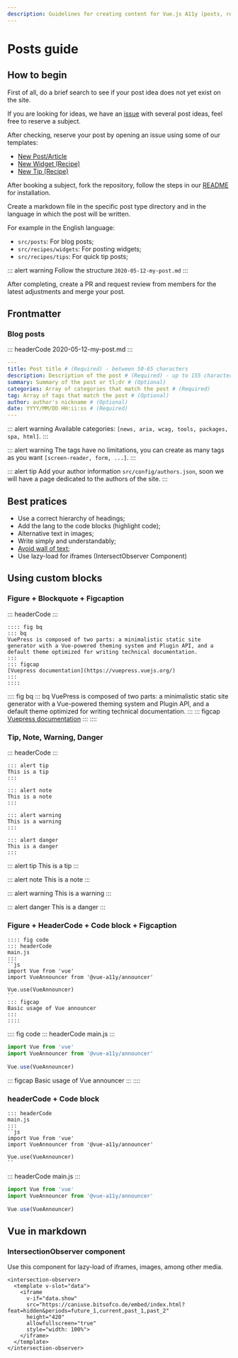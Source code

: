 ```yaml
---
description: Guidelines for creating content for Vue.js A11y (posts, recipes and tips).
---
```

# Posts guide

## How to begin

First of all, do a brief search to see if your post idea does not yet exist on the site.

If you are looking for ideas, we have an [issue](https://github.com/vue-a11y/vue-a11y.com/issues/14) with several post ideas, feel free to reserve a subject.

After checking, reserve your post by opening an issue using some of our templates:

- [New Post/Article](https://github.com/vue-a11y/vue-a11y.com/issues/new?labels=Post&template=new-post.md&title=Post%2FArticle%3A+%5BYour+title%5D)
- [New Widget (Recipe)](https://github.com/vue-a11y/vue-a11y.com/issues/new?labels=Recipe,Widget&template=new-widget.md&title=Recipe%28widget%29%3A+%5BYour+title%5D)
- [New Tip (Recipe)](https://github.com/vue-a11y/vue-a11y.com/issues/new?labels=Recipe,Tip&template=new-tip.md&title=Recipe%28Tip%29%3A+%5BYour+title%5D)

After booking a subject, fork the repository, follow the steps in our [README](https://github.com/vue-a11y/vue-a11y.com/blob/master/README.md) for installation.

Create a markdown file in the specific post type directory and in the language in which the post will be written.

For example in the English language:

- `src/posts`: For blog posts;
- `src/recipes/widgets`: For posting widgets;
- `src/recipes/tips`: For quick tip posts;

::: alert warning
Follow the structure `2020-05-12-my-post.md`
:::

After completing, create a PR and request review from members for the latest adjustments and merge your post.

## Frontmatter

### Blog posts

::: headerCode
2020-05-12-my-post.md
:::
```yaml
---
title: Post title # (Required) - between 50-65 characters
description: Description of the post # (Required) - up to 155 characters
summary: Summary of the post or tl;dr # (Optional)
categories: Array of categories that match the post # (Required)
tag: Array of tags that match the post # (Optional) 
author: author's nickname # (Optional) 
date: YYYY/MM/DD HH:ii:ss # (Required)
---
```

::: alert warning
Available categories: `[news, aria, wcag, tools, packages, spa, html]`.
:::

::: alert warning
The tags have no limitations, you can create as many tags as you want `[screen-reader, form, ...]`.
:::

::: alert tip
Add your author information `src/config/authors.json`, soon we will have a page dedicated to the authors of the site.
:::

## Best pratices

- Use a correct hierarchy of headings;
- Add the lang to the code blocks (highlight code);
- Alternative text in images;
- Write simply and understandably;
- [Avoid wall of text](https://axesslab.com/accessibility-according-to-pwd/#wall-of-text);
- Use lazy-load for iframes (IntersectObserver Component)

## Using custom blocks

### Figure + Blockquote + Figcaption 

::: headerCode
:::
```
:::: fig bq
::: bq
VuePress is composed of two parts: a minimalistic static site generator with a Vue-powered theming system and Plugin API, and a default theme optimized for writing technical documentation.
:::
::: figcap
[Vuepress documentation](https://vuepress.vuejs.org/)
:::
::::
```

:::: fig bq
::: bq
VuePress is composed of two parts: a minimalistic static site generator with a Vue-powered theming system and Plugin API, and a default theme optimized for writing technical documentation.
:::
::: figcap
[Vuepress documentation](https://vuepress.vuejs.org/)
:::
::::

### Tip, Note, Warning, Danger

::: headerCode
:::
```
::: alert tip
This is a tip
:::

::: alert note
This is a note
:::

::: alert warning
This is a warning
:::

::: alert danger
This is a danger
:::
```

::: alert tip
This is a tip
:::

::: alert note
This is a note
:::

::: alert warning
This is a warning
:::

::: alert danger
This is a danger
:::

### Figure + HeaderCode + Code block + Figcaption

```
:::: fig code
::: headerCode
main.js
:::
``js
import Vue from 'vue'
import VueAnnouncer from '@vue-a11y/announcer'
 
Vue.use(VueAnnouncer)
``
::: figcap
Basic usage of Vue announcer
:::
::::
```

:::: fig code
::: headerCode
main.js
:::
```js
import Vue from 'vue'
import VueAnnouncer from '@vue-a11y/announcer'
 
Vue.use(VueAnnouncer)
```
::: figcap
Basic usage of Vue announcer
:::
::::

### headerCode + Code block

```
::: headerCode
main.js
:::
``js
import Vue from 'vue'
import VueAnnouncer from '@vue-a11y/announcer'
 
Vue.use(VueAnnouncer)
``
```

::: headerCode
main.js
:::
```js
import Vue from 'vue'
import VueAnnouncer from '@vue-a11y/announcer'
 
Vue.use(VueAnnouncer)
```

## Vue in markdown

### IntersectionObserver component

Use this component for lazy-load of iframes, images, among other media.

```vue
<intersection-observer>
  <template v-slot="data">
    <iframe
      v-if="data.show"
      src="https://caniuse.bitsofco.de/embed/index.html?feat=hidden&periods=future_1,current,past_1,past_2"
      height="420"
      allowfullscreen="true"
      style="width: 100%">
    </iframe>
  </template>
</intersection-observer>
```